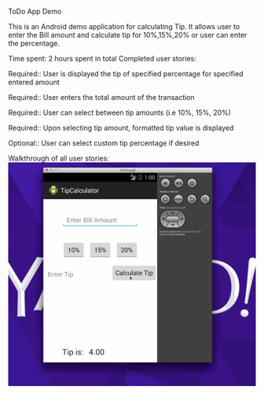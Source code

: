 ToDo App Demo

This is an Android demo application for calculating Tip. It allows user to enter the Bill amount and calculate tip for 10%,15%,20% or user can enter the percentage.

Time spent: 2 hours spent in total
Completed user stories:

Required:: User is displayed the tip of specified percentage for specified entered amount

Required:: User enters the total amount of the transaction

Required:: User can select between tip amounts (i.e 10%, 15%, 20%)

Required:: Upon selecting tip amount, formatted tip value is displayed

Optional:: User can select custom tip percentage if desired


Walkthrough of all user stories:
  ![Video Walkthrough](TipCal.gif)

